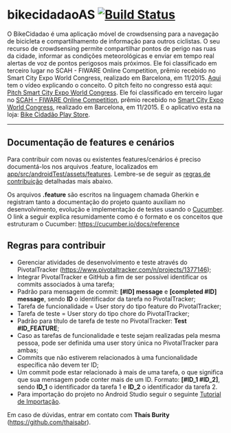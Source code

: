 # bikecidadaoAS [![Build Status](https://travis-ci.org/jonaslins/crowdbikemobileAS.svg?branch=master)](https://travis-ci.org/jonaslins/crowdbikemobileAS)

O BikeCidadao é uma aplicação móvel de crowdsensing para a navegação de bicicleta e compartilhamento de informação para outros ciclistas. O seu recurso de crowdsensing permite compartilhar pontos de perigo nas ruas da cidade, informar as condições meteorológicas e enviar em tempo real alertas de voz de pontos perigosos mais próximos. Ele foi classificado em terceiro lugar no SCAH - FIWARE Online Competition, prêmio recebido no Smart City Expo World Congress, realizado em Barcelona, em 11/2015. [Aqui](https://vimeo.com/145393719) tem o vídeo explicando o conceito. O pitch feito no congresso está aqui: [Pitch Smart City Expo World Congress](http://bambuser.com/v/5932333).  Ele foi classificado em terceiro lugar no [SCAH - FIWARE Online Competition](http://fiware.smartcityapphack.com), prêmio recebido no [Smart City Expo World Congress](http://www.smartcityexpo.com/), realizado em Barcelona, em 11/2015. E o aplicativo esta na loja: [Bike Cidadão Play Store](https://play.google.com/store/apps/details?id=br.ufpe.cin.contexto.bikecidadao).

-------------------------------------------------------------------------------------------------------------------

## Documentação de features e cenários

Para contribuir com novas ou existentes features/cenários é preciso documentá-los nos arquivos .feature, localizados em [app/src/androidTest/assets/features](app/src/androidTest/assets/features). Lembre-se de seguir as [regras de contribuição](#regras-para-contribuir) detalhadas mais abaixo.

Os arquivos **.feature** são escritos na linguagem chamada Gherkin e registram tanto a documentação do projeto quanto auxiliam no desenvolvimento, evolução e implementação de testes usando o [Cucumber](https://cucumber.io/). O link a seguir explica resumidamente como é o formato e os conceitos que estruturam o Cucumber: https://cucumber.io/docs/reference


## Regras para contribuir

- Gerenciar atividades de desenvolvimento e teste através do PivotalTracker (https://www.pivotaltracker.com/n/projects/1377146);
- Integrar PivotalTracker e GitHub a fim de ser possível identificar os commits associados à uma tarefa;
- Padrão para mensagem de commit: <b>[#ID] message</b> e <b>[completed #ID] message</b>, sendo <b>ID</b> o identificador da tarefa no PivotalTracker;
- Tarefa de funcionalidade = User story do tipo feature do PivotalTracker;
- Tarefa de teste = User story do tipo chore do PivotalTracker;
- Padrão para título de tarefa de teste no PivotalTracker: <b>Test #ID_FEATURE</b>;
- Caso as tarefas de funcionalidade e teste sejam realizadas pela mesma pessoa, pode ser definida uma user story única no PivotalTracker para ambas;
- Commits que não estiverem relacionados à uma funcionalidade específica não devem ter ID;
- Um commit pode estar relacionado à mais de uma tarefa, o que significa que sua mensagem pode conter mais de um ID. Formato: <b>[#ID_1 #ID_2]</b>, sendo <b>ID_1</b> o identificador da tarefa 1 e <b>ID_2</b> o identificador da tarefa 2.
- Para importação do projeto no Android Studio seguir o seguinte [Tutorial de Importação](https://github.com/ines-escin/crowdbikemobileAS/blob/master/ImportBikeCidad%C3%A3o.docx?raw=true).

Em caso de dúvidas, entrar em contato com <b>Thaís Burity</b> (https://github.com/thaisabr).
